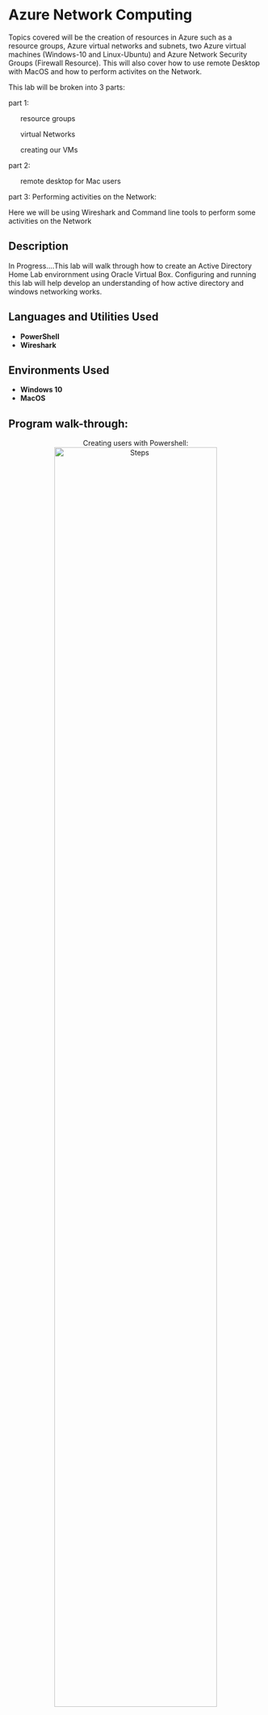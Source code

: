 <h1/>Azure Network Computing</h1>
<p>Topics covered will be the creation of resources in Azure such as a resource groups, Azure virtual networks and subnets, two Azure virtual machines (Windows-10 and Linux-Ubuntu) and Azure Network Security Groups (Firewall Resource). This will also cover how to use remote Desktop with MacOS and how to perform activites on the Network.</p>

<p> This lab will be broken into 3 parts: </p>

<p> part 1: </p>
<ol>resource groups</ol>
<ol>virtual Networks</ol>
<ol>creating our VMs</ol>

<p> part 2: </p>
<ol>remote desktop for Mac users</ol>

<p> part 3: Performing activities on the Network:</p>
<p>Here we will be using Wireshark and Command line tools to perform some activities on the Network</p>

<h2>Description</h2>
In Progress....This lab will walk through how to create an Active Directory Home Lab envirornment using Oracle Virtual Box. Configuring and running this lab will help develop an understanding of how active directory and windows networking works.


<h2>Languages and Utilities Used</h2>

- <b>PowerShell</b> 
- <b>Wireshark</b>

<h2>Environments Used </h2>

- <b>Windows 10</b>
- <b>MacOS</b>

<h2>Program walk-through:</h2>

<p align="center">
Creating users with Powershell: <br/>
<img src="https://i.imgur.com/62TgaWL.png" height="80%" width="80%" alt="Steps"/>
<br />
<br />

<p align="center">
Creating users with Powershell: <br/>
<img src="https://i.imgur.com/62TgaWL.png" height="80%" width="80%" alt="Steps"/>
<br />
<br />


</p>

<!--
 ```diff
- text in red
+ text in green
! text in orange
# text in gray
@@ text in purple (and bold)@@
```
--!>
